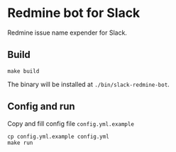 # Redmine bot for Slack

Redmine issue name expender for Slack.

## Build

```
make build
```

The binary will be installed at `./bin/slack-redmine-bot`.

## Config and run

Copy and fill config file `config.yml.example`
```
cp config.yml.example config.yml
make run
```

